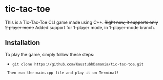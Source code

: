 # tic-tac-toe
This is a Tic-Tac-Toe CLI game made using C++. ~~Right now, it supports only 2 player mode~~ Added support for 1-player mode, in 1-player-mode branch.
## Installation
To play the game, simply follow these steps:
* ```
  git clone https://github.com/KaustubhDamania/tic-tac-toe.git
```
 Then run the main.cpp file and play it on Terminal!
